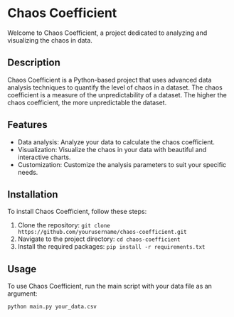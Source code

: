 # Chaos Coefficient

Welcome to Chaos Coefficient, a project dedicated to analyzing and visualizing the chaos in data.

## Description

Chaos Coefficient is a Python-based project that uses advanced data analysis techniques to quantify the level of chaos in a dataset. The chaos coefficient is a measure of the unpredictability of a dataset. The higher the chaos coefficient, the more unpredictable the dataset.

## Features

- Data analysis: Analyze your data to calculate the chaos coefficient.
- Visualization: Visualize the chaos in your data with beautiful and interactive charts.
- Customization: Customize the analysis parameters to suit your specific needs.

## Installation

To install Chaos Coefficient, follow these steps:

1. Clone the repository: `git clone https://github.com/yourusername/chaos-coefficient.git`
2. Navigate to the project directory: `cd chaos-coefficient`
3. Install the required packages: `pip install -r requirements.txt`

## Usage

To use Chaos Coefficient, run the main script with your data file as an argument:

```bash
python main.py your_data.csv
